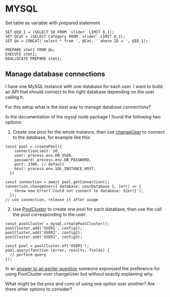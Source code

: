 # MYSQL

Set table as variable with prepared statement
```
SET @ID_1 = (SELECT ID FROM `slider` LIMIT 0,1);
SET @Cat = (SELECT Category FROM `slider` LIMIT 0,1);
SET @s = CONCAT('select * from ', @Cat, ' where ID = ', @ID_1);

PREPARE stmt1 FROM @s;
EXECUTE stmt1;
DEALLOCATE PREPARE stmt1;
```

## Manage database connections
I have one MySQL instance with one database for each user.
I want to build an API that should connect to the right database depending on the user calling it.

For this setup what is the best way to manage database connections?

In the documentation of the mysql node package I found the following two options:

1) Create one pool for the whole instance, then use [changeUser][2] to connect to the database,
for example like this:
```
const pool = createPool({
    connectionLimit: 10,
    user: process.env.DB_USER,
    password: process.env.DB_PASSWORD,
    port: 3306, // default
    host: process.env.SQL_INSTANCE_HOST,
  })

const connection = await pool.getConnection();
connection.changeUser({ database: userDatabase }, (err) => {
    throw new Error(`Could not connect to database: ${err}`);
  });
// use connection, release it after usage
```

2) Use [PoolCluster][3] to create one pool for each database, then use the call the pool corresponding to the user:
```
const poolCluster = mysql.createPoolCluster();
poolCluster.add('USER1', config1);
poolCluster.add('USER2', config2);
poolCluster.add('USER3', config3);

const pool = poolCluster.of('USER1');
pool.query(function (error, results, fields) {
  // perform query
});
```

In an [answer to an earlier question][1] someone expressed the preference for using PoolCluster over changeUser but without exactly explaining why.

What might be the pros and cons of using one option over another?
Are there other options to consider?

  [1]: https://stackoverflow.com/a/56146932/10895550
  [2]: https://www.npmjs.com/package/mysql#switching-users-and-altering-connection-state
  [3]: https://www.npmjs.com/package/mysql#poolcluster

